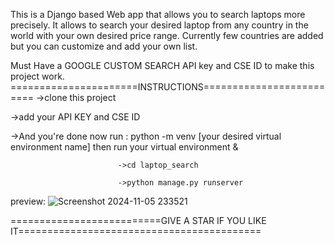 
This is a Django based Web app that allows you to search laptops more precisely.
It allows to search your desired laptop from any country in the world with your own desired price range.
Currently few countries are added but you can customize and add your own list.

Must Have a GOOGLE CUSTOM SEARCH API key and CSE ID to make this project work.
======================INSTRUCTIONS=========================
->clone this project 

->add your API KEY and CSE ID

->And you're done now run : python -m venv [your desired virtual environment name]
                            then run your virtual environment 
                                    &  
                            
                            ->cd laptop_search
                            
                            ->python manage.py runserver

preview:
![Screenshot 2024-11-05 233521](https://github.com/user-attachments/assets/b9318298-d806-4921-9dcc-153d858bd7b7)

==========================GIVE A STAR IF YOU LIKE IT==========================================
